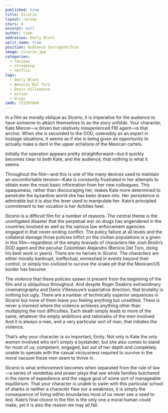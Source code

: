 ```yaml
---
published: true
title: Sicario
layout: review
stars: 4
excerpt: null
author: timm
addressee: Emily Blunt
split_name: true
position: Audience Surrogate/Star
image: sicario.jpg
categories: 
  - reviews
  - streaming
  - netflix
tags: 
  - Emily Blunt
  - Benicio Del Toro
  - Denis Villeneuve
  - action
  - drugs
imdb: tt3397884
---
```


In a film as morally oblique as _Sicario_, it is imperative for the audience to have someone to attach themselves to as the story unfolds. Your character, Kate Mercer—a driven but relatively inexperienced FBI agent—is that anchor. When she is seconded to the DOD, ostensibly as an expert in hostage situations, it seems as if she is being given an opportunity to actually make a dent in the upper echelons of the Mexican cartels.

Initially the operation appears pretty straightforward—but it quickly becomes clear to both Kate, and the audience, that nothing is what it seems. 

Throughout the film—and this is one of the many devices used to maintain an uncomfortable tension—Kate is constantly frustrated in her attempts to obtain even the most basic information from her new colleagues. This opaqueness, rather than discouraging her, makes Kate more determined to penetrate the byzantine world she has been drawn into. Her persistence is admirable but it is also the lever used to manipulate her. Kate’s principled commitment to her vocation is her Achilles heel.

_Sicario_ is a difficult film for a number of reasons. The central theme is the unmitigated disaster that the perpetual war on drugs has engendered in the countries involved as well as the various law enforcement agencies engaged in that never-ending conflict. The policy failure at all levels and the collateral damage those policies inflict on the civilian populations is a given in this film—regardless of the empty bravado of characters like Josh Brolin’s DOD agent and the peculiar Colombian Alejandro (Benicio Del Toro, doing his best work in years). There are no heroes in _Sicario._ The characters are either morally bankrupt, ineffectual, enmeshed in events beyond their control, or simply too civilized to survive the snake pit that the Mexican/US border has become.

The violence that these policies spawn is present from the beginning of the film and is ubiquitous throughout. And despite Roger Deakins extraordinary cinematography and Denis Villeneuve’s superlative direction, that brutality is nothing but ugly. There are a number of technically superior sequences in _Sicario_ but none of them leave you feeling anything but unsettled. There is never a moment where the violence achieves anything other than multiplying the root difficulties. Each death simply leads to more of the same, whatever the empty ambitions and rationales of the men involved. And it is always a man, and a very particular sort of man, that initiates the violence.

That’s why your character is so important, Emily. Not only is Kate the only women involved who isn’t simply a bystander, but she also comes to stand for most of us; competent, engaged, but out of her depth and completely unable to operate with the casual viciousness required to survive in the moral vacuum these men seem to thrive in.

_Sicario_ is what enforcement becomes when separated from the rule of law—a series of vendettas and power plays that see whole families butchered in the name of expedience and the vague goal of some sort of manageable equilibrium. That your character is unable to swim with this particular school of sharks is neither a character flaw nor a weakness, it is simply the consequence of living within boundaries most of us never see a need to test. Kate’s final choice in the film is the only one a moral human could make, yet it is also the reason we may all fall.